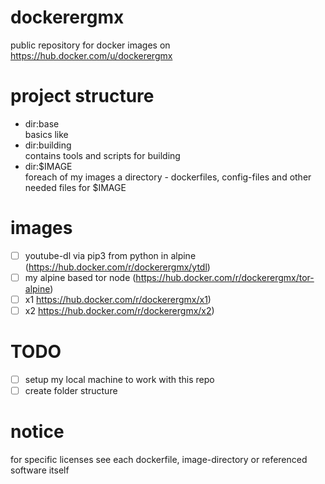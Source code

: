 # dockerergmx
public repository for docker images on https://hub.docker.com/u/dockerergmx

# project structure
- dir:base \
  basics like
- dir:building \
  contains tools and scripts for building
- dir:$IMAGE \
  foreach of my images a directory - dockerfiles, config-files and other needed files for $IMAGE

# images
- [ ] youtube-dl via pip3 from python in alpine (https://hub.docker.com/r/dockerergmx/ytdl)
- [ ] my alpine based tor node (https://hub.docker.com/r/dockerergmx/tor-alpine)
- [ ] x1 https://hub.docker.com/r/dockerergmx/x1)
- [ ] x2 https://hub.docker.com/r/dockerergmx/x2)

# TODO
- [ ] setup my local machine to work with this repo
- [ ] create folder structure

# notice
for specific licenses see each dockerfile, image-directory or referenced software itself
